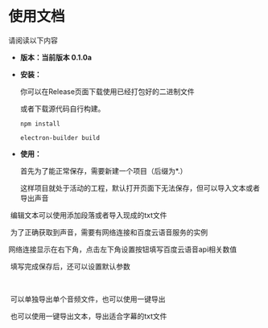 # 使用文档

请阅读以下内容

- **版本：当前版本 0.1.0a**

- **安装：**

  你可以在Release页面下载使用已经打包好的二进制文件

  或者下载源代码自行构建。

  ```
  npm install
  
  electron-builder build
  ```

- **使用：**

  首先为了能正常保存，需要新建一个项目（后缀为*.）

  这样项目就处于活动的工程，默认打开页面下无法保存，但可以导入文本或者导出声音



​		编辑文本可以使用添加段落或者导入现成的txt文件

​		为了正确获取到声音，需要有网络连接和百度云语音服务的实例



​		网络连接显示在右下角，点击左下角设置按钮填写百度云语音api相关数值

​		填写完成保存后，还可以设置默认参数

​		

​		可以单独导出单个音频文件，也可以使用一键导出

​		也可以使用一键导出文本，导出适合字幕的txt文件

